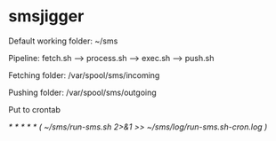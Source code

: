 # smsjigger

Default working folder: ~/sms

Pipeline: fetch.sh --> process.sh --> exec.sh --> push.sh

Fetching folder: /var/spool/sms/incoming

Pushing folder: /var/spool/sms/outgoing

Put to crontab

_* * * * * ( ~/sms/run-sms.sh 2>&1 >> ~/sms/log/run-sms.sh-cron.log )_

